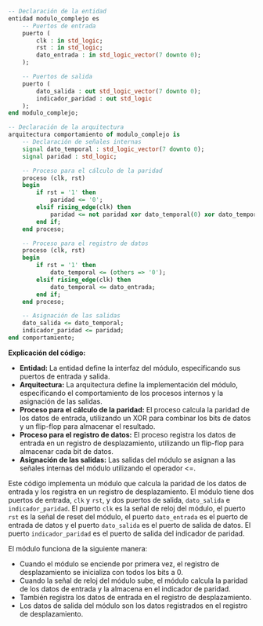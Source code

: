 ```vhdl
-- Declaración de la entidad
entidad modulo_complejo es
    -- Puertos de entrada
    puerto (
        clk : in std_logic;
        rst : in std_logic;
        dato_entrada : in std_logic_vector(7 downto 0);
    );

    -- Puertos de salida
    puerto (
        dato_salida : out std_logic_vector(7 downto 0);
        indicador_paridad : out std_logic
    );
end modulo_complejo;

-- Declaración de la arquitectura
arquitectura comportamiento of modulo_complejo is
    -- Declaración de señales internas
    signal dato_temporal : std_logic_vector(7 downto 0);
    signal paridad : std_logic;

    -- Proceso para el cálculo de la paridad
    proceso (clk, rst)
    begin
        if rst = '1' then
            paridad <= '0';
        elsif rising_edge(clk) then
            paridad <= not paridad xor dato_temporal(0) xor dato_temporal(1) xor dato_temporal(2) xor dato_temporal(3) xor dato_temporal(4) xor dato_temporal(5) xor dato_temporal(6) xor dato_temporal(7);
        end if;
    end proceso;

    -- Proceso para el registro de datos
    proceso (clk, rst)
    begin
        if rst = '1' then
            dato_temporal <= (others => '0');
        elsif rising_edge(clk) then
            dato_temporal <= dato_entrada;
        end if;
    end proceso;

    -- Asignación de las salidas
    dato_salida <= dato_temporal;
    indicador_paridad <= paridad;
end comportamiento;

```

**Explicación del código:**

* **Entidad:** La entidad define la interfaz del módulo, especificando sus puertos de entrada y salida.
* **Arquitectura:** La arquitectura define la implementación del módulo, especificando el comportamiento de los procesos internos y la asignación de las salidas.
* **Proceso para el cálculo de la paridad:** El proceso calcula la paridad de los datos de entrada, utilizando un XOR para combinar los bits de datos y un flip-flop para almacenar el resultado.
* **Proceso para el registro de datos:** El proceso registra los datos de entrada en un registro de desplazamiento, utilizando un flip-flop para almacenar cada bit de datos.
* **Asignación de las salidas:** Las salidas del módulo se asignan a las señales internas del módulo utilizando el operador <=.

Este código implementa un módulo que calcula la paridad de los datos de entrada y los registra en un registro de desplazamiento. El módulo tiene dos puertos de entrada, `clk` y `rst`, y dos puertos de salida, `dato_salida` e `indicador_paridad`. El puerto `clk` es la señal de reloj del módulo, el puerto `rst` es la señal de reset del módulo, el puerto `dato_entrada` es el puerto de entrada de datos y el puerto `dato_salida` es el puerto de salida de datos. El puerto `indicador_paridad` es el puerto de salida del indicador de paridad.

El módulo funciona de la siguiente manera:

* Cuando el módulo se enciende por primera vez, el registro de desplazamiento se inicializa con todos los bits a 0.
* Cuando la señal de reloj del módulo sube, el módulo calcula la paridad de los datos de entrada y la almacena en el indicador de paridad.
* También registra los datos de entrada en el registro de desplazamiento.
* Los datos de salida del módulo son los datos registrados en el registro de desplazamiento.